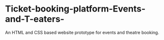 # Ticket-booking-platform-Events-and-T-eaters-
An HTML and CSS based website prototype for events and theatre booking.
